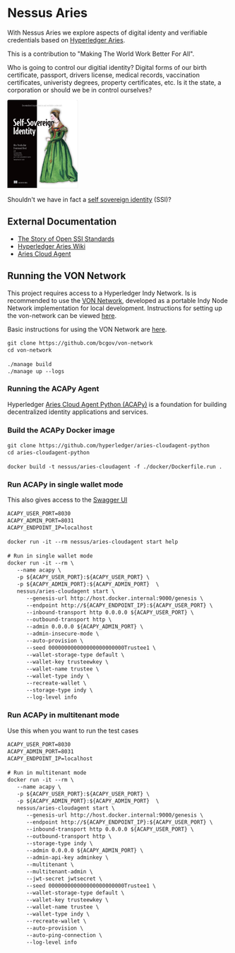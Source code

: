 # Nessus Aries

With Nessus Aries we explore aspects of digital identy and verifiable credentials based on [Hyperledger Aries](https://www.hyperledger.org/use/aries).

This is a contribution to "Making The World Work Better For All".

Who is going to control our digitial identity? Digital forms of our birth certificate, passport, drivers license,
medical records, vaccination certificates, univeristy degrees, property certificates, etc.
Is it the state, a corporation or should we be in control ourselves?

<img src="docs/img/ssi-book.png" height="200">

Shouldn't we have in fact a [self sovereign identity](https://www.manning.com/books/self-sovereign-identity) (SSI)?

## External Documentation

* [The Story of Open SSI Standards](https://www.youtube.com/watch?v=RllH91rcFdE)
* [Hyperledger Aries Wiki](https://wiki.hyperledger.org/display/aries)
* [Aries Cloud Agent](https://github.com/hyperledger/aries-acapy-controllers/tree/main/AliceFaberAcmeDemo)

## Running the VON Network

This project requires access to a Hyperledger Indy Network. Is is recommended to use the [VON Network](https://github.com/bcgov/von-network), developed as a portable Indy Node Network implementation for local development. Instructions for setting up the von-network can be viewed [here](https://github.com/bcgov/von-network#running-the-network-locally).

Basic instructions for using the VON Network are [here](https://github.com/bcgov/von-network/blob/main/docs/UsingVONNetwork.md).

```
git clone https://github.com/bcgov/von-network
cd von-network

./manage build
./manage up --logs
```

### Running the ACAPy Agent

Hyperledger [Aries Cloud Agent Python (ACAPy)](https://github.com/hyperledger/aries-cloudagent-python) is a foundation for building decentralized identity applications and services.

### Build the ACAPy Docker image

```
git clone https://github.com/hyperledger/aries-cloudagent-python
cd aries-cloudagent-python

docker build -t nessus/aries-cloudagent -f ./docker/Dockerfile.run .
```

### Run ACAPy in single wallet mode

This also gives access to the [Swagger UI](http://localhost:8031)

```
ACAPY_USER_PORT=8030
ACAPY_ADMIN_PORT=8031
ACAPY_ENDPOINT_IP=localhost

docker run -it --rm nessus/aries-cloudagent start help

# Run in single wallet mode
docker run -it --rm \
   --name acapy \
   -p ${ACAPY_USER_PORT}:${ACAPY_USER_PORT} \
   -p ${ACAPY_ADMIN_PORT}:${ACAPY_ADMIN_PORT}  \
   nessus/aries-cloudagent start \
      --genesis-url http://host.docker.internal:9000/genesis \
      --endpoint http://${ACAPY_ENDPOINT_IP}:${ACAPY_USER_PORT} \
      --inbound-transport http 0.0.0.0 ${ACAPY_USER_PORT} \
      --outbound-transport http \
      --admin 0.0.0.0 ${ACAPY_ADMIN_PORT} \
      --admin-insecure-mode \
      --auto-provision \
      --seed 000000000000000000000000Trustee1 \
      --wallet-storage-type default \
      --wallet-key trusteewkey \
      --wallet-name trustee \
      --wallet-type indy \
      --recreate-wallet \
      --storage-type indy \
      --log-level info
```

### Run ACAPy in multitenant mode

Use this when you want to run the test cases

```
ACAPY_USER_PORT=8030
ACAPY_ADMIN_PORT=8031
ACAPY_ENDPOINT_IP=localhost

# Run in multitenant mode
docker run -it --rm \
   --name acapy \
   -p ${ACAPY_USER_PORT}:${ACAPY_USER_PORT} \
   -p ${ACAPY_ADMIN_PORT}:${ACAPY_ADMIN_PORT}  \
   nessus/aries-cloudagent start \
      --genesis-url http://host.docker.internal:9000/genesis \
      --endpoint http://${ACAPY_ENDPOINT_IP}:${ACAPY_USER_PORT} \
      --inbound-transport http 0.0.0.0 ${ACAPY_USER_PORT} \
      --outbound-transport http \
      --storage-type indy \
      --admin 0.0.0.0 ${ACAPY_ADMIN_PORT} \
      --admin-api-key adminkey \
      --multitenant \
      --multitenant-admin \
      --jwt-secret jwtsecret \
      --seed 000000000000000000000000Trustee1 \
      --wallet-storage-type default \
      --wallet-key trusteewkey \
      --wallet-name trustee \
      --wallet-type indy \
      --recreate-wallet \
      --auto-provision \
      --auto-ping-connection \
      --log-level info
```
